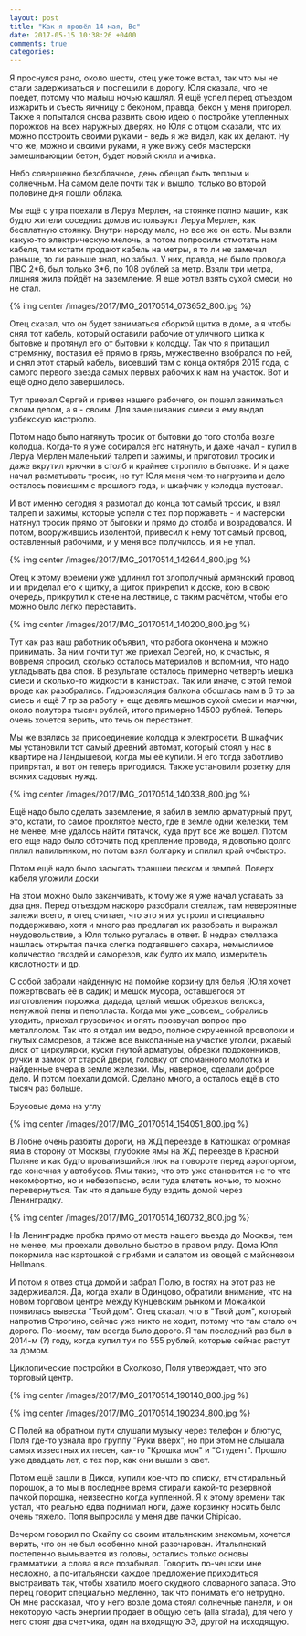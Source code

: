 ```yaml
---
layout: post
title: "Как я провёл 14 мая, Вс"
date: 2017-05-15 10:38:26 +0400
comments: true
categories: 
---
```

Я проснулся рано, около шести, отец уже тоже встал, так что мы не стали задерживаться и поспешили в дорогу. Юля сказала, что не поедет, потому что малыш ночью кашлял. Я ещё успел перед отъездом изжарить и съесть яичницу с беконом, правда, бекон у меня пригорел. Также я попытался снова развить свою идею о постройке утепленных порожков на всех наружных дверях, но Юля с отцом сказали, что их можно построить своими руками - ведь я же видел, как их делают. Ну что же, можно и своими руками, я уже вижу себя мастерски замешивающим бетон, будет новый скилл и ачивка.

Небо совершенно безоблачное, день обещал быть теплым и солнечным. На самом деле почти так и вышло, только во второй половине дня пошли облака.

Мы ещё с утра поехали в Леруа Мерлен, на стоянке полно машин, как будто жители соседних домов используют Леруа Мерлен, как бесплатную стоянку. Внутри народу мало, но все же он есть. Мы взяли какую-то электрическую мелочь, а потом попросили отмотать нам кабеля, там кстати продают кабель на метры, я то ли не замечал раньше, то ли раньше знал, но забыл. У них, правда, не было провода ПВС 2\*6, был только 3\*6, по 108 рублей за метр. Взяли три метра, лишняя жила пойдёт на заземление. Я еще хотел взять сухой смеси, но не стал.

{% img center /images/2017/IMG_20170514_073652_800.jpg %}

Отец сказал, что он будет заниматься сборкой щитка в доме, а я чтобы снял тот кабель, который оставили рабочие от уличного щитка к бытовке и протянул его от бытовки к колодцу. Так что я притащил стремянку, поставил её прямо в грязь, мужественно взобрался по ней, и снял этот старый кабель, висевший там с конца октября 2015 года, с самого первого заезда самых первых рабочих к нам на участок. Вот и ещё одно дело завершилось. 

Тут приехал Сергей и привез нашего рабочего, он пошел заниматься своим делом, а я - своим. Для замешивания смеси я ему выдал узбекскую кастрюлю. 

Потом надо было натянуть тросик от бытовки до того столба возле колодца. Когда-то я уже собирался его натянуть, и даже начал - купил в Леруа Мерлен маленький талреп и зажимы, и приготовил тросик и даже вкрутил крючки в столб и крайнее стропило в бытовке. И я даже начал разматывать тросик, но тут Юля меня чем-то нагрузила и дело осталось повисшим с прошлого года, и шкафчик у колодца пустовал.

И вот именно сегодня я размотал до конца тот самый тросик, и взял талреп и зажимы, которые успели с тех пор поржаветь - и мастерски натянул тросик прямо от бытовки и прямо до столба и возрадовался. И потом, вооружившись изолентой, привесил к нему тот самый провод, оставленный рабочими, и у меня все получилось, и я не упал.

{% img center /images/2017/IMG_20170514_142644_800.jpg %}

Отец к этому времени уже удлинил тот злополучный армянский провод и и приделал его к щитку, а щиток прикрепил к доске, кою в свою очередь, прикрутил к стене на лестнице, с таким расчётом, чтобы его можно было легко переставить.

{% img center /images/2017/IMG_20170514_140200_800.jpg %}

Тут как раз наш работник объявил, что работа окончена и можно принимать. За ним почти тут же приехал Сергей, но, к счастью, я вовремя спросил, сколько осталось материалов и вспомнил, что надо укладывать два слоя. В результате осталось примерно четверть мешка смеси и сколько-то жидкости в канистрах. Так или иначе, с этой темой вроде как разобрались. Гидроизоляция балкона обошлась нам в 6 тр за смесь и ещё 7 тр за работу + еще девять мешков сухой смеси и маячки, около полутора тысяч рублей, итого примерно 14500 рублей. Теперь очень хочется верить, что течь он перестанет.

Мы же взялись за присоединение колодца к электросети. В шкафчик мы установили тот самый древний автомат, который стоял у нас в квартире на Ландышевой, когда мы её купили. Я его тогда заботливо припрятал, и вот он теперь пригодился. Также установили розетку для всяких садовых нужд.

{% img center /images/2017/IMG_20170514_140338_800.jpg %}

Ещё надо было сделать заземление, я забил в землю арматурный прут, это, кстати, то самое проклятое место, где в земле одни железки, тем не менее, мне удалось найти пятачок, куда прут все же вошел. Потом его еще надо было обточить под крепление провода, я довольно долго пилил напильником, но потом взял болгарку и спилил край очбыстро.

Потом ещё надо было засыпать траншеи песком и землей. Поверх кабеля уложили доски

На этом можно было заканчивать, к тому же я уже начал уставать за два дня. Перед отъездом наскоро разобрали стеллаж, там невероятные залежи всего, и отец считает, что это я их устроил и специально поддерживаю, хотя и много раз предлагал их разобрать и выражал неудовольствие, а Юля только ругалась в ответ. В недрах стеллажа нашлась открытая пачка слегка подтаявшего сахара, немыслимое количество гвоздей и саморезов, как будто их мало, измеритель кислотности и др.

С собой забрали найденную на помойке корзину для белья (Юля хочет пожертвовать её в садик) и мешок мусора, оставшегося от изготовления порожка, дадада, целый мешок обрезков велокса, ненужной пены и пенопласта. Когда мы уже \_совсем\_ собрались уходить, приехал грузовичок и опять прозвучал вопрос про металлолом. Так что я отдал им ведро, полное скрученной проволоки и гнутых саморезов, а также все выкопанные на участке уголки, ржавый диск от циркулярки, куски гнутой арматуры, обрезки подоконников, ручки и замок от старой двери, головку от сломанного молотка и найденные вчера в земле железки. Мы, наверное, сделали доброе дело. И потом поехали домой. Сделано много, а осталось ещё в сто тысяч раз больше.

Брусовые дома на углу

{% img center /images/2017/IMG_20170514_154051_800.jpg %}

В Лобне очень разбиты дороги, на ЖД переезде в Катюшках огромная яма в сторону от Москвы, глубокие ямы на ЖД переезде в Красной Поляне и как будто провалившийся люк на повороте перед аэропортом, где конечная у автобусов. Ямы такие, что это уже становится не то что некомфортно, но и небезопасно, если туда влететь ночью, то можно перевернуться. Так что я дальше буду ездить домой через Ленинградку.

{% img center /images/2017/IMG_20170514_160732_800.jpg %}

На Ленинградке пробка прямо от места нашего въезда до Москвы, тем не менее, мы проехали довольно быстро в правом ряду. Дома Юля покормила нас картошкой с грибами и салатом из овощей с майонезом Hellmans.

И потом я отвез отца домой и забрал Полю, в гостях на этот раз не задерживался. Да, когда ехали в Одинцово, обратили внимание, что на новом торговом центре между Кунцевским рынком и Можайкой появилась вывеска "Твой дом". Отец сказал, что в "Твой дом", который напротив Строгино, сейчас уже никто не ходит, потому что там стало оч дорого. По-моему, там всегда было дорого. Я там последний раз был в 2014-м (?) году, когда купил туи по 555 рублей, которые сейчас растут за домом.

Циклопические постройки в Сколково, Поля утверждает, что это торговый центр.

{% img center /images/2017/IMG_20170514_190140_800.jpg %}

{% img center /images/2017/IMG_20170514_190234_800.jpg %}

С Полей на обратном пути слушали музыку через телефон и блютус, Поля где-то узнала про группу "Руки вверх", но при этом не слышала самых известных их песен, как-то "Крошка моя" и "Студент". Прошло уже двадцать лет, с тех пор, как они вышли в свет.

Потом ещё зашли в Дикси, купили кое-что по списку, втч стиральный порошок, а то мы в последнее время стирали какой-то резервной пачкой порошка, неизвестно когда купленной. Я к этому времени так устал, что реально едва поднимал ноги, даже корзинку носить было очень тяжело. Поля выпросила у меня две пачки Chipicao. 

Вечером говорил по Скайпу со своим итальянским знакомым, хочется верить, что он не был особенно мной разочарован. Итальянский постепенно вымывается из головы, остались только основы грамматики, а слова я все позабывал. Говорить по-чешски мне несложно, а по-итальянски каждое предложение приходиться выстраивать так, чтобы хватило моего скудного словарного запаса. Это перец говорит специально медленно, так что понимать его нетрудно. Он мне рассказал, что у него возле дома стоял солнечные панели, и он некоторую часть энергии продает в общую сеть (alla strada), для чего у него стоят два счетчика, один на входящую ЭЭ, другой на исходящую.